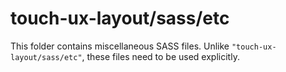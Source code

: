 # touch-ux-layout/sass/etc

This folder contains miscellaneous SASS files. Unlike `"touch-ux-layout/sass/etc"`, these files
need to be used explicitly.
